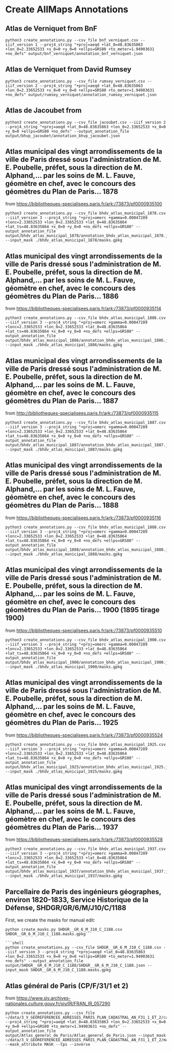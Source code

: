 # Create AllMaps Annotations

## Atlas de Verniquet from BnF

```shell
python3 create_annotations.py --csv_file bnf_verniquet.csv --iiif_version 1 --proj4_string "+proj=aeqd +lat_0=48.83635863 +lon_0=2.33652533 +x_0=0 +y_0=0 +ellps=GRS80 +to_meter=1.94903631 +no_defs" output/bnf_verniquet/annotation_bnf_verniquet.json
```

## Atlas de Verniquet from David Rumsey

```shell
python3 create_annotations.py --csv_file rumsey_verniquet.csv --iiif_version 2 --proj4_string "+proj=aeqd +lat_0=48.83635863 +lon_0=2.33652533 +x_0=0 +y_0=0 +ellps=GRS80 +to_meter=1.94903631 +no_defs" output/rumsey_verniquet/annotation_rumsey_verniquet.json
```

## Atlas de Jacoubet from 

```shell
python3 create_annotations.py --csv_file jacoubet.csv --iiif_version 2 --proj4_string "+proj=aeqd +lat_0=48.83635863 +lon_0=2.33652533 +x_0=0 +y_0=0 +ellps=GRS80 +no_defs" --output_annotation_file output/bhvp_jacoubet/annotation_bhvp_jacoubet.json
```


## Atlas municipal des vingt arrondissements de la ville de Paris dressé sous l'administration de M. E. Poubelle, préfet, sous la direction de M. Alphand,... par les soins de M. L. Fauve, géomètre en chef, avec le concours des géomètres du Plan de Paris... 1878
from https://bibliotheques-specialisees.paris.fr/ark:/73873/pf0000935100
```shell
python3 create_annotations.py --csv_file bhdv_atlas_municipal_1878.csv --iiif_version 3 --proj4_string "+proj=omerc +gamma=0.00047289 +lonc=2.33652533 +lon_0=2.33652533 +lat_0=48.83635864 +lat_ts=48.83635864 +x_0=0 +y_0=0 +no_defs +ellps=GRS80" --output_annotation_file output/bhdv_atlas_municipal_1878/annotation_bhdv_atlas_municipal_1878.json --input_mask ./bhdv_atlas_municipal_1878/masks.gpkg
```

## Atlas municipal des vingt arrondissements de la ville de Paris dressé sous l'administration de M. E. Poubelle, préfet, sous la direction de M. Alphand,... par les soins de M. L. Fauve, géomètre en chef, avec le concours des géomètres du Plan de Paris... 1886
from https://bibliotheques-specialisees.paris.fr/ark:/73873/pf0000935114
```shell
python3 create_annotations.py --csv_file bhdv_atlas_municipal_1886.csv --iiif_version 3 --proj4_string "+proj=omerc +gamma=0.00047289 +lonc=2.33652533 +lon_0=2.33652533 +lat_0=48.83635864 +lat_ts=48.83635864 +x_0=0 +y_0=0 +no_defs +ellps=GRS80" --output_annotation_file output/bhdv_atlas_municipal_1886/annotation_bhdv_atlas_municipal_1886.json --input_mask ./bhdv_atlas_municipal_1886/masks.gpkg
```

## Atlas municipal des vingt arrondissements de la ville de Paris dressé sous l'administration de M. E. Poubelle, préfet, sous la direction de M. Alphand,... par les soins de M. L. Fauve, géomètre en chef, avec le concours des géomètres du Plan de Paris... 1887 
from http://bibliotheques-specialisees.paris.fr/ark:/73873/pf0000935115
```shell
python3 create_annotations.py --csv_file bhdv_atlas_municipal_1887.csv --iiif_version 3 --proj4_string "+proj=omerc +gamma=0.00047289 +lonc=2.33652533 +lon_0=2.33652533 +lat_0=48.83635864 +lat_ts=48.83635864 +x_0=0 +y_0=0 +no_defs +ellps=GRS80" --output_annotation_file output/bhdv_atlas_municipal_1887/annotation_bhdv_atlas_municipal_1887.json --input_mask ./bhdv_atlas_municipal_1887/masks.gpkg
```

## Atlas municipal des vingt arrondissements de la ville de Paris dressé sous l'administration de M. E. Poubelle, préfet, sous la direction de M. Alphand,... par les soins de M. L. Fauve, géomètre en chef, avec le concours des géomètres du Plan de Paris... 1888
from https://bibliotheques-specialisees.paris.fr/ark:/73873/pf0000935116
```shell
python3 create_annotations.py --csv_file bhdv_atlas_municipal_1888.csv --iiif_version 3 --proj4_string "+proj=omerc +gamma=0.00047289 +lonc=2.33652533 +lon_0=2.33652533 +lat_0=48.83635864 +lat_ts=48.83635864 +x_0=0 +y_0=0 +no_defs +ellps=GRS80" --output_annotation_file output/bhdv_atlas_municipal_1888/annotation_bhdv_atlas_municipal_1888.json --input_mask ./bhdv_atlas_municipal_1888/masks.gpkg
```

## Atlas municipal des vingt arrondissements de la ville de Paris dressé sous l'administration de M. E. Poubelle, préfet, sous la direction de M. Alphand,... par les soins de M. L. Fauve, géomètre en chef, avec le concours des géomètres du Plan de Paris... 1900 (1895 tirage 1900)
from https://bibliotheques-specialisees.paris.fr/ark:/73873/pf0000935510
```shell
python3 create_annotations.py --csv_file bhdv_atlas_municipal_1900.csv --iiif_version 3 --proj4_string "+proj=omerc +gamma=0.00047289 +lonc=2.33652533 +lon_0=2.33652533 +lat_0=48.83635864 +lat_ts=48.83635864 +x_0=0 +y_0=0 +no_defs +ellps=GRS80" --output_annotation_file output/bhdv_atlas_municipal_1900/annotation_bhdv_atlas_municipal_1900.json --input_mask ./bhdv_atlas_municipal_1900/masks.gpkg
```

## Atlas municipal des vingt arrondissements de la ville de Paris dressé sous l'administration de M. E. Poubelle, préfet, sous la direction de M. Alphand,... par les soins de M. L. Fauve, géomètre en chef, avec le concours des géomètres du Plan de Paris... 1925
from https://bibliotheques-specialisees.paris.fr/ark:/73873/pf0000935524
```shell
python3 create_annotations.py --csv_file bhdv_atlas_municipal_1925.csv --iiif_version 3 --proj4_string "+proj=omerc +gamma=0.00047289 +lonc=2.33652533 +lon_0=2.33652533 +lat_0=48.83635864 +lat_ts=48.83635864 +x_0=0 +y_0=0 +no_defs +ellps=GRS80" --output_annotation_file output/bhdv_atlas_municipal_1925/annotation_bhdv_atlas_municipal_1925.json --input_mask ./bhdv_atlas_municipal_1925/masks.gpkg
```

## Atlas municipal des vingt arrondissements de la ville de Paris dressé sous l'administration de M. E. Poubelle, préfet, sous la direction de M. Alphand,... par les soins de M. L. Fauve, géomètre en chef, avec le concours des géomètres du Plan de Paris... 1937
from https://bibliotheques-specialisees.paris.fr/ark:/73873/pf0000935528
```shell
python3 create_annotations.py --csv_file bhdv_atlas_municipal_1937.csv --iiif_version 3 --proj4_string "+proj=omerc +gamma=0.00047289 +lonc=2.33652533 +lon_0=2.33652533 +lat_0=48.83635864 +lat_ts=48.83635864 +x_0=0 +y_0=0 +no_defs +ellps=GRS80" --output_annotation_file output/bhdv_atlas_municipal_1937/annotation_bhdv_atlas_municipal_1937.json --input_mask ./bhdv_atlas_municipal_1937/masks.gpkg
```

## Parcellaire de Paris des ingénieurs géographes, environ 1820-1833, Service Historique de la Défense, SHDGR/GR/6/M/J10/C/1188 
First, we create the masks for manual edit:
```shell
python create_masks.py SHDGR__GR_6_M_J10_C_1188.csv SHDGR__GR_6_M_J10_C_1188.masks.gpkg```

```shell
python create_annotations.py --csv_file SHDGR__GR_6_M_J10_C_1188.csv --iiif_version 3 --proj4_string "+proj=aeqd +lat_0=48.83635863 +lon_0=2.33652533 +x_0=0 +y_0=0 +ellps=GRS80 +to_meter=1.94903631 +no_defs" --output_annotation_file output/SHDGR__GR_6_M_J10_C_1188/SHDGR__GR_6_M_J10_C_1188.json --input_mask SHDGR__GR_6_M_J10_C_1188.masks.gpkg
```

## Atlas général de Paris (CP/F/31/1 et 2)
from https://www.siv.archives-nationales.culture.gouv.fr/siv/IR/FRAN_IR_057290
```shell
python create_annotations.py --csv_file ~/data/3_V_GEOREFERENCEE_ADRESSES_PARIS_PLAN_CADASTRAL_AN_F31_1_ET_2/cadastre_general_paris.csv --proj4_string "+proj=aeqd +lat_0=48.83635863 +lon_0=2.33652533 +x_0=0 +y_0=0 +ellps=GRS80 +to_meter=1.94903631 +no_defs" --output_annotation_file output/Atlas_general_de_Paris/Atlas_general_de_Paris.json --input_mask ~/data/3_V_GEOREFERENCEE_ADRESSES_PARIS_PLAN_CADASTRAL_AN_F31_1_ET_2/masks.gpkg --mask_attribute MASK --tps --inverse
```